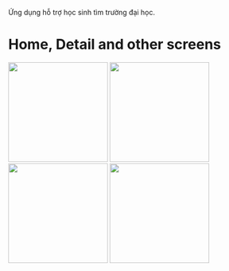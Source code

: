 Ứng dụng hỗ trợ học sinh tìm trường đại học.
<h1>Home, Detail and other screens</h1>
<p float="left">
  <img src="https://firebasestorage.googleapis.com/v0/b/university-d001d.appspot.com/o/home.png?alt=media&token=ef38885e-f15d-4ad7-8486-415db8129f6f" width="200">
  <img src="https://firebasestorage.googleapis.com/v0/b/university-d001d.appspot.com/o/major_detail_screen.png?alt=media&token=c6140dca-255f-4f6b-be80-a1cb38d78f26" width="200">
  <img src="https://firebasestorage.googleapis.com/v0/b/university-d001d.appspot.com/o/screenshot_1625659449.png?alt=media&token=577649c1-6903-4f7b-b3bc-918fcc32c8d6" width="200">
  <img src="https://firebasestorage.googleapis.com/v0/b/university-d001d.appspot.com/o/screenshot_1625659500.png?alt=media&token=8f2935de-cfb0-45e8-9379-5e90be7f1815" width="200">
</p>

